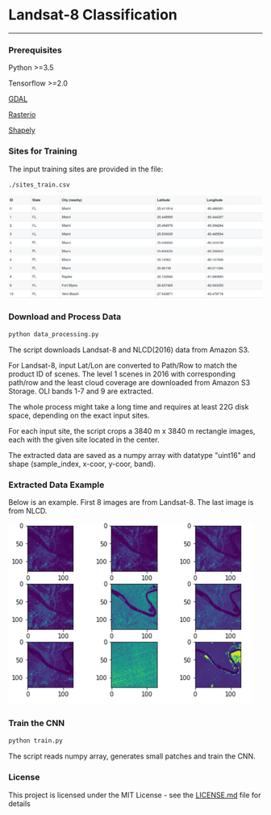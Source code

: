 

# Landsat-8 Classification 

---------------------


### Prerequisites

Python >=3.5

Tensorflow >=2.0

[GDAL](https://gdal.org/)

[Rasterio](https://github.com/mapbox/rasterio/)

[Shapely](https://github.com/Toblerity/Shapely/)


### Sites for Training

The input training sites are provided in the file: 

```bash
./sites_train.csv
```

![sites](https://github.com/shengsheng555/landsat-cls/blob/master/figure/sites.jpg?raw=true)



### Download and Process Data

```bash
python data_processing.py
```

The script downloads Landsat-8 and NLCD(2016) data from Amazon S3.

For Landsat-8, input Lat/Lon are converted to Path/Row to match
the product ID of scenes. The level 1 scenes in 2016 with corresponding path/row and the least cloud coverage are downloaded from Amazon S3 Storage. OLI bands 1-7 and 9 are extracted.

The whole process might take a long time and requires at least 22G disk space, depending on the exact input sites.

For each input site, the script crops a 3840 m x 3840 m rectangle images, each with the given site located in the center.

The extracted data are saved as a numpy array with datatype "uint16" and shape (sample_index, x-coor, y-coor, band).

### Extracted Data Example


Below is an example. First 8 images are from Landsat-8. The last image is from NLCD.

![example](https://github.com/shengsheng555/landsat-cls/blob/master/figure/example.png?raw=true)


### Train the CNN

```bash
python train.py
```

The script reads numpy array, generates small patches and train the CNN.

### License

This project is licensed under the MIT License - see the [LICENSE.md](LICENSE.md) file for details
